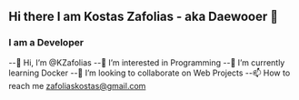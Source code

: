## Hi there I am Kostas Zafolias - aka Daewooer 👋

### I am a Developer
--👋 Hi, I’m @KZafolias
--👀 I’m interested in Programming
--🌱 I’m currently learning Docker
--💞️ I’m looking to collaborate on Web Projects
--📫 How to reach me zafoliaskostas@gmail.com
